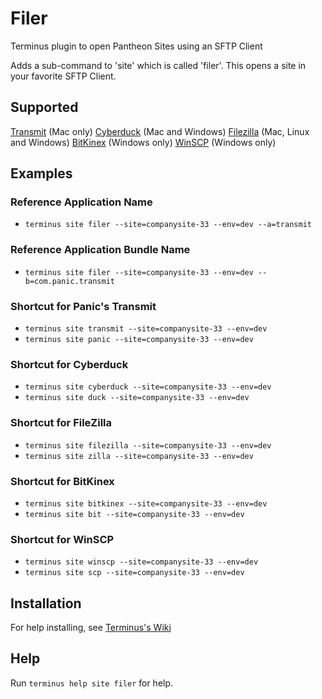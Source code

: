 # Filer

Terminus plugin to open Pantheon Sites using an SFTP Client

Adds a sub-command to 'site' which is called 'filer'. This opens a site in your favorite SFTP Client.

## Supported

[Transmit](https://panic.com/transmit/) (Mac only)
[Cyberduck](https://cyberduck.io/) (Mac and Windows)
[Filezilla](https://filezilla-project.org/) (Mac, Linux and Windows)
[BitKinex](http://www.bitkinex.com/) (Windows only)
[WinSCP](https://winscp.net/) (Windows only)

## Examples
### Reference Application Name
* `terminus site filer --site=companysite-33 --env=dev --a=transmit`

### Reference Application Bundle Name
* `terminus site filer --site=companysite-33 --env=dev --b=com.panic.transmit`

### Shortcut for Panic's Transmit
* `terminus site transmit --site=companysite-33 --env=dev`
* `terminus site panic --site=companysite-33 --env=dev`

### Shortcut for Cyberduck
* `terminus site cyberduck --site=companysite-33 --env=dev`
* `terminus site duck --site=companysite-33 --env=dev`

### Shortcut for FileZilla
* `terminus site filezilla --site=companysite-33 --env=dev`
* `terminus site zilla --site=companysite-33 --env=dev`

### Shortcut for BitKinex
* `terminus site bitkinex --site=companysite-33 --env=dev`
* `terminus site bit --site=companysite-33 --env=dev`

### Shortcut for WinSCP
* `terminus site winscp --site=companysite-33 --env=dev`
* `terminus site scp --site=companysite-33 --env=dev`

## Installation
For help installing, see [Terminus's Wiki](https://github.com/pantheon-systems/terminus/wiki/Plugins)

## Help
Run `terminus help site filer` for help.
